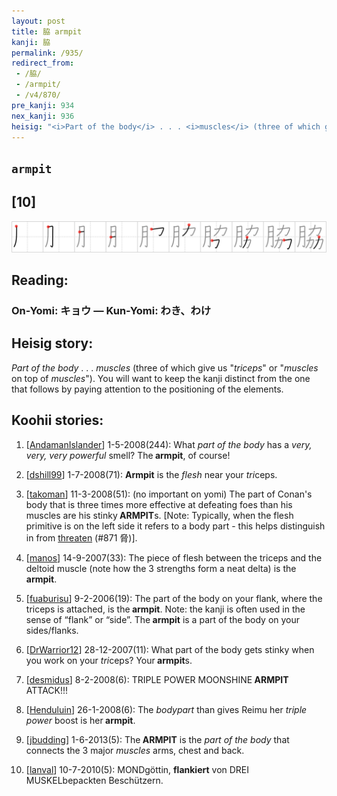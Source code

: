 ```yaml
---
layout: post
title: 脇 armpit
kanji: 脇
permalink: /935/
redirect_from:
 - /脇/
 - /armpit/
 - /v4/870/
pre_kanji: 934
nex_kanji: 936
heisig: "<i>Part of the body</i> . . . <i>muscles</i> (three of which give us &quot;<i>triceps</i>&quot; or &quot;<i>muscles</i> on top of <i>muscles</i>&quot;). You will want to keep the kanji distinct from the one that follows by paying attention to the positioning of the elements."
---
```


## `armpit`

## [10]

<div class="stroke"><img src="../images/E88487.png" /></div>

## Reading:

### On-Yomi: キョウ &mdash; Kun-Yomi: わき、わけ

## Heisig story:

<i>Part of the body</i> . . . <i>muscles</i> (three of which give us &quot;<i>triceps</i>&quot; or &quot;<i>muscles</i> on top of <i>muscles</i>&quot;). You will want to keep the kanji distinct from the one that follows by paying attention to the positioning of the elements.

## Koohii stories:

1) [<a href="http://kanji.koohii.com/profile/AndamanIslander">AndamanIslander</a>] 1-5-2008(244): What <em>part of the body</em> has a <em>very, very, very powerful</em> smell? The<strong> armpit</strong>, of course!

2) [<a href="http://kanji.koohii.com/profile/dshill99">dshill99</a>] 1-7-2008(71): <strong>Armpit</strong> is the <em>flesh</em> near your <em>tri</em>ceps.

3) [<a href="http://kanji.koohii.com/profile/takoman">takoman</a>] 11-3-2008(51): (no important on yomi) The part of Conan&#039;s body that is three times more effective at defeating foes than his muscles are his stinky<strong> ARMPIT</strong>s. [Note: Typically, when the flesh primitive is on the left side it refers to a body part - this helps distinguish in from <a href="../v4/871">threaten</a> (#871 脅)].

4) [<a href="http://kanji.koohii.com/profile/manos">manos</a>] 14-9-2007(33): The piece of flesh between the triceps and the deltoid muscle (note how the 3 strengths form a neat delta) is the<strong> armpit</strong>.

5) [<a href="http://kanji.koohii.com/profile/fuaburisu">fuaburisu</a>] 9-2-2006(19): The part of the body on your flank, where the triceps is attached, is the<strong> armpit</strong>. Note: the kanji is often used in the sense of “flank” or “side”. The<strong> armpit</strong> is a part of the body on your sides/flanks.

6) [<a href="http://kanji.koohii.com/profile/DrWarrior12">DrWarrior12</a>] 28-12-2007(11): What part of the body gets stinky when you work on your <em>tri</em>ceps? Your<strong> armpit</strong>s.

7) [<a href="http://kanji.koohii.com/profile/desmidus">desmidus</a>] 8-2-2008(6): TRIPLE POWER MOONSHINE<strong> ARMPIT</strong> ATTACK!!!

8) [<a href="http://kanji.koohii.com/profile/Henduluin">Henduluin</a>] 26-1-2008(6): The <em>bodypart</em> than gives Reimu her <em>triple power</em> boost is her<strong> armpit</strong>.

9) [<a href="http://kanji.koohii.com/profile/jbudding">jbudding</a>] 1-6-2013(5): The<strong> ARMPIT</strong> is the <em>part of the body</em> that connects the 3 major <em>muscles</em> arms, chest and back.

10) [<a href="http://kanji.koohii.com/profile/lanval">lanval</a>] 10-7-2010(5): MONDgöttin, <strong>flankiert</strong> von DREI MUSKELbepackten Beschützern.
